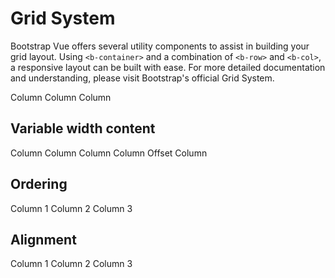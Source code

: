 # Grid System

<div class="lead mb-5">

Bootstrap Vue offers several utility components to assist in building your grid layout.
Using `<b-container>` and a combination of `<b-row>` and `<b-col>`, a responsive layout can be built with ease.
For more detailed documentation and understanding, please visit Bootstrap's official Grid System.

</div>

<HighlightCard>
  <b-container>
    <b-row class="bd-example-row">
      <b-col>
        Column
      </b-col>
        <b-col>
        Column
      </b-col>
        <b-col>
        Column
      </b-col>
    </b-row>
  </b-container>
  <template #html>

```vue-html
<b-container>
  <b-row>
    <b-col>
      Column
    </b-col>
      <b-col>
      Column
    </b-col>
      <b-col>
      Column
    </b-col>
  </b-row>
</b-container>
```

  </template>
</HighlightCard>

## Variable width content

<HighlightCard>
  <b-container>
    <b-row class="bd-example-row">
      <b-col lg="6">
        Column
      </b-col>
      <b-col lg="6">
        Column
      </b-col>
      <b-col md="6" lg="3">
        Column
      </b-col>
      <b-col md="6" lg="9">
        Column
      </b-col>
      <b-col offset="3" md="6" lg="9">
        Offset Column
      </b-col>
    </b-row>
  </b-container>
  <template #html>

```vue-html
<b-container>
  <b-row>
    <b-col lg="6">
      Column
    </b-col>
    <b-col lg="6">
      Column
    </b-col>
    <b-col md="6" lg="3">
      Column
    </b-col>
    <b-col offset="3" md="6" lg="9">
      Offset Column
    </b-col>
  </b-row>
</b-container>
```

  </template>
</HighlightCard>

## Ordering

<HighlightCard>
  <b-container>
    <b-row class="bd-example-row">
      <b-col order="2" order-lg="3">
        Column 1
      </b-col>
        <b-col order="3" order-lg="2">
        Column 2
      </b-col >
        <b-col order="1" order-lg="1">
        Column 3
      </b-col>
    </b-row>
  </b-container>
  <template #html>

```vue-html
<b-container>
  <b-row>
    <b-col order="2" order-lg="3">
      Column 1
    </b-col>
      <b-col order="3" order-lg="2">
      Column 2
    </b-col >
      <b-col order="1" order-lg="1">
      Column 3
    </b-col>
  </b-row>
</b-container>
```

  </template>
</HighlightCard>

## Alignment

<HighlightCard>
  <b-container>
    <b-row class="bd-example-row" style="min-height: 10rem">
      <b-col alignSelf="center">
        Column 1
      </b-col>
        <b-col alignSelf="start">
        Column 2
      </b-col >
        <b-col alignSelf="end">
        Column 3
      </b-col>
    </b-row>
  </b-container>
  <template #html>

```vue-html
<b-container>
  <b-row>
    <b-col alignSelf="center">
      Column 1
    </b-col>
      <b-col alignSelf="start">
      Column 2
    </b-col >
      <b-col alignSelf="end">
      Column 3
    </b-col>
  </b-row>
</b-container>
```

  </template>
</HighlightCard>

<ComponentReference :data="data" />

<script setup lang="ts">
import {data} from '../../data/components/gridSystem.data'
import ComponentReference from '../../components/ComponentReference.vue'
import HighlightCard from '../../components/HighlightCard.vue'
import {BCard, BCardBody, BContainer, BRow, BCol, BImg} from 'bootstrap-vue-next'
</script>
